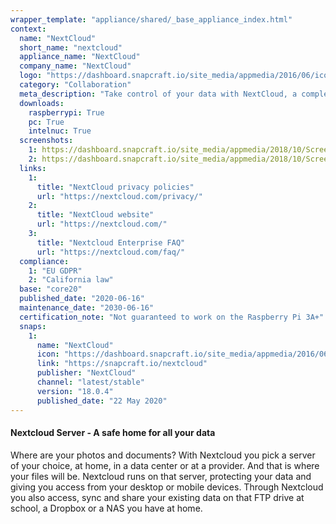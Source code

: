 ```yaml
---
wrapper_template: "appliance/shared/_base_appliance_index.html"
context:
  name: "NextCloud"
  short_name: "nextcloud"
  appliance_name: "NextCloud"
  company_name: "NextCloud"
  logo: "https://dashboard.snapcraft.io/site_media/appmedia/2016/06/icon.svg_1.png"
  category: "Collaboration"
  meta_description: "Take control of your data with NextCloud, a completely integrated on-premises platform for online content collaboration and data storage out of the box."
  downloads:
    raspberrypi: True
    pc: True
    intelnuc: True
  screenshots:
    1: https://dashboard.snapcraft.io/site_media/appmedia/2018/10/Screenshot_from_2018-10-26_09-49-46.png
    2: https://dashboard.snapcraft.io/site_media/appmedia/2018/10/Screenshot_from_2018-10-26_09-48-50.png
  links:
    1:
      title: "NextCloud privacy policies"
      url: "https://nextcloud.com/privacy/"
    2:
      title: "NextCloud website"
      url: "https://nextcloud.com/"
    3:
      title: "Nextcloud Enterprise FAQ"
      url: "https://nextcloud.com/faq/"
  compliance:
    1: "EU GDPR"
    2: "California law"
  base: "core20"
  published_date: "2020-06-16"
  maintenance_date: "2030-06-16"
  certification_note: "Not guaranteed to work on the Raspberry Pi 3A+"
  snaps:
    1:
      name: "NextCloud"
      icon: "https://dashboard.snapcraft.io/site_media/appmedia/2016/06/icon.svg_1.png"
      link: "https://snapcraft.io/nextcloud"
      publisher: "NextCloud"
      channel: "latest/stable"
      version: "18.0.4"
      published_date: "22 May 2020"
---
```


#### Nextcloud Server - A safe home for all your data

Where are your photos and documents? With Nextcloud you pick a server of your choice, at home, in a data center or at a provider. And that is where your files will be. Nextcloud runs on that server, protecting your data and giving you access from your desktop or mobile devices. Through Nextcloud you also access, sync and share your existing data on that FTP drive at school, a Dropbox or a NAS you have at home.
